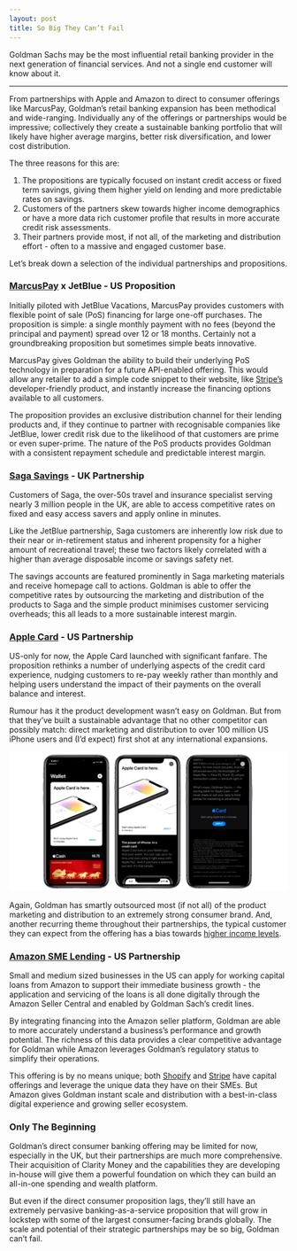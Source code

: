 ```yaml
---
layout: post
title: So Big They Can’t Fail
---
```


Goldman Sachs may be the most influential retail banking provider in the next generation of financial services. And not a single end customer will know about it.

---

From partnerships with Apple and Amazon to direct to consumer offerings like MarcusPay, Goldman’s retail banking expansion has been methodical and wide-ranging. Individually any of the offerings or partnerships would be impressive; collectively they create a sustainable banking portfolio that will likely have higher average margins, better risk diversification, and lower cost distribution. 

The three reasons for this are:
1. The propositions are typically focused on instant credit access or fixed term savings, giving them higher yield on lending and more predictable rates on savings.
2. Customers of the partners skew towards higher income demographics or have a more data rich customer profile that results in more accurate credit risk assessments. 
3. Their partners provide most, if not all, of the marketing and distribution effort - often to a massive and engaged customer base.

Let’s break down a selection of the individual partnerships and propositions.

### [MarcusPay](https://www.marcus.com/us/en/marcuspay) x JetBlue - US Proposition
Initially piloted with JetBlue Vacations, MarcusPay provides customers with flexible point of sale (PoS) financing for large one-off purchases. The proposition is simple: a single monthly payment with no fees (beyond the principal and payment) spread over 12 or 18 months. Certainly not a groundbreaking proposition but sometimes simple beats innovative.

MarcusPay gives Goldman the ability to build their underlying PoS technology in preparation for a future API-enabled offering. This would allow any retailer to  add a simple code snippet to their website, like [Stripe’s](https://stripe.com/gb/payments) developer-friendly product, and instantly increase the financing options available to all customers. 

The proposition provides an exclusive distribution channel for their lending products and, if they continue to partner with recognisable companies like JetBlue, lower credit risk due to the likelihood of that customers are prime or even super-prime. The nature of the PoS products provides Goldman with a consistent repayment schedule and predictable interest margin.

### [Saga Savings](https://www.saga.co.uk/money/savings) - UK Partnership
Customers of Saga, the over-50s travel and insurance specialist serving nearly 3 million people in the UK, are able to access competitive rates on fixed and easy access savers and apply online in minutes.

Like the JetBlue partnership, Saga customers are inherently low risk due to their near or in-retirement status and inherent propensity for a higher amount of recreational travel; these two factors likely correlated with a higher than average disposable income or savings safety net. 

The savings accounts are featured prominently in Saga marketing materials and receive homepage call to actions. Goldman is able to offer the competitive rates by outsourcing the marketing and distribution of the products to Saga and the simple product minimises customer servicing overheads; this all leads to a  more sustainable interest margin.

### [Apple Card](https://www.apple.com/apple-card/) - US Partnership
US-only for now, the Apple Card launched with significant fanfare. The proposition rethinks a number of underlying aspects of the credit card experience, nudging customers to re-pay weekly rather than monthly and helping users understand the impact of their payments on the overall balance and interest.

Rumour has it the product development wasn’t easy on Goldman. But from that they’ve built a sustainable advantage that no other competitor can possibly match:  direct marketing and distribution to over 100 million US iPhone users and (I’d expect) first shot at any international expansions.

![Apple Card marketing](/images/apple-card-banner.png)

Again, Goldman has smartly outsourced most (if not all) of the product marketing and distribution to an extremely strong consumer brand. And, another recurring theme throughout their partnerships, the typical customer they can expect from the offering has a bias towards [higher income levels](https://appleinsider.com/articles/18/07/09/researchers-claim-iphone-and-ipad-ownership-is-a-wealth-indicator).

### [Amazon SME Lending](https://sell.amazon.com/programs/amazon-lending.html) - US Partnership
Small and medium sized businesses in the US can apply for working capital loans from Amazon to support their immediate business growth - the application and servicing of the loans is all done digitally through the Amazon Seller Central and enabled by Goldman Sach’s credit lines.  

By integrating financing into the Amazon seller platform, Goldman are able to more accurately understand a business’s performance and growth potential. The richness of this data provides a clear competitive advantage for Goldman while Amazon leverages Goldman’s regulatory status to simplify their operations. 

This offering is by no means unique; both [Shopify](https://www.shopify.com/capital) and [Stripe](https://stripe.com/capital) have capital offerings and leverage the unique data they have on their SMEs. But Amazon gives Goldman instant scale and distribution with a best-in-class digital experience and growing seller ecosystem.

### Only The Beginning
Goldman’s direct consumer banking offering may be limited for now, especially in the UK, but their partnerships are much more comprehensive. Their acquisition of Clarity Money and the capabilities they are developing in-house will give them a powerful foundation on which they can build an all-in-one spending and wealth platform. 

But even if the direct consumer proposition lags, they’ll still have an extremely pervasive banking-as-a-service proposition that will grow in lockstep with some of the largest consumer-facing brands globally. The scale and potential of their strategic partnerships may be so big, Goldman can’t fail.